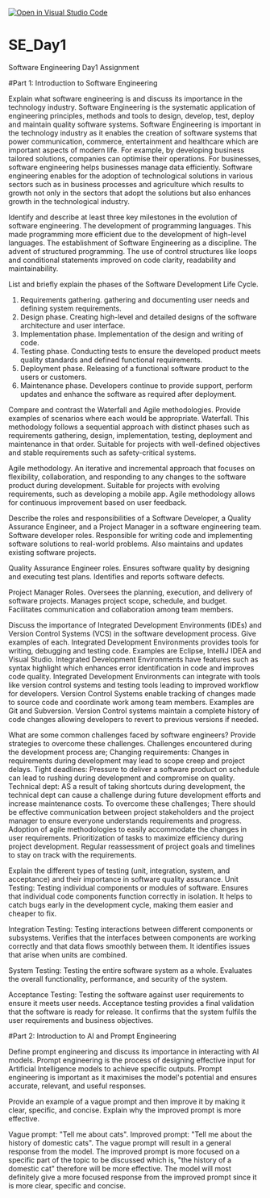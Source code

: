 [![Open in Visual Studio Code](https://classroom.github.com/assets/open-in-vscode-2e0aaae1b6195c2367325f4f02e2d04e9abb55f0b24a779b69b11b9e10269abc.svg)](https://classroom.github.com/online_ide?assignment_repo_id=18416822&assignment_repo_type=AssignmentRepo)
# SE_Day1
Software Engineering Day1 Assignment

#Part 1: Introduction to Software Engineering

Explain what software engineering is and discuss its importance in the technology industry.
Software Engineering is the systematic application of engineering principles, methods and tools to design, develop, test, deploy and maintain quality software systems.
Software Engineering is important in the technology industry as it enables the creation of software systems that power communication, commerce, entertainment and healthcare which are important aspects of modern life.
For example, by developing business tailored solutions, companies can optimise their operations. For businesses, software engineering helps businesses manage data efficiently. Software engineering enables for the adoption of technological solutions in various sectors such as in business processes and agriculture which results to growth not only in the sectors that adopt the solutions but also enhances growth in the technological industry.

Identify and describe at least three key milestones in the evolution of software engineering.
The development of programming languages. This made programming more efficient due to the development of high-level languages. 
The establishment of Software Engineering as a discipline. 
The advent of structured programming. The use of control structures like loops and conditional statements improved on code clarity, readability and maintainability.

List and briefly explain the phases of the Software Development Life Cycle.
1. Requirements gathering. gathering and documenting user needs and defining system requirements.
2. Design phase. Creating high-level and detailed designs of the software architecture and user interface.
3. Implementation phase. Implementation of the design and writing of code.
4. Testing phase. Conducting tests to ensure the developed product meets quality standards and defined functional requirements.
5. Deployment phase. Releasing of a functional software product to the users or customers.
6. Maintenance phase. Developers continue to provide support, perform updates and enhance the software as required after deployment.

Compare and contrast the Waterfall and Agile methodologies. Provide examples of scenarios where each would be appropriate.
Waterfall. This methodology follows a sequential approach with distinct phases such as requirements gathering, design, implementation, testing, deployment and maintenance in that order. Suitable for projects with well-defined objectives and stable requirements such as safety-critical systems.

Agile methodology. An iterative and incremental approach that focuses on flexibility, collaboration, and responding to any changes to the software product during development. Suitable for projects with evolving requirements, such as developing a mobile app. Agile methodology allows for continuous improvement based on user feedback.

Describe the roles and responsibilities of a Software Developer, a Quality Assurance Engineer, and a Project Manager in a software engineering team.
Software developer roles.
Responsible for writing code and implementing software solutions to real-world problems. Also maintains and updates existing software projects.

Quality Assurance Engineer roles.
Ensures software quality by designing and executing test plans.
Identifies and reports software defects.

Project Manager Roles.
Oversees the planning, execution, and delivery of software projects.
Manages project scope, schedule, and budget.
Facilitates communication and collaboration among team members.

Discuss the importance of Integrated Development Environments (IDEs) and Version Control Systems (VCS) in the software development process. Give examples of each.
Integrated Development Environments provides tools for writing, debugging and testing code. Examples are Eclipse, IntelliJ IDEA and Visual Studio.
Integrated Development Environments have features such as syntax highlight which enhances error identification in code and improves code quality.
Integrated Development Environments can integrate with tools like version control systems and testing tools leading to improved workflow for developers.
Version Control Systems enable tracking of changes made to source code and coordinate work among team members. Examples are Git and Subversion. 
Version Control systems maintain a complete history of code changes allowing developers to revert to previous versions if needed.

What are some common challenges faced by software engineers? Provide strategies to overcome these challenges.
Challenges encountered during the development process are;
Changing requirements: Changes in requirements during development may lead to scope creep and project delays.
Tight deadlines: Pressure to deliver a software product on schedule can lead to rushing during development and compromise on quality.
Technical dept: AS a result of taking shortcuts during development, the technical dept can cause a challenge during future development efforts and increase maintenance costs.
To overcome these challenges;
There should be effective communication between project stakeholders and the project manager to ensure everyone understands requirements and progress.
Adoption of agile methodologies to easily accommodate the changes in user requirements.
Prioritization of tasks to maximize efficiency during project development.
Regular reassessment of project goals and timelines to stay on track with the requirements.

Explain the different types of testing (unit, integration, system, and acceptance) and their importance in software quality assurance.
Unit Testing: Testing individual components or modules of software.
Ensures that individual code components function correctly in isolation. It helps to catch bugs early in the development cycle, making them easier and cheaper to fix.

Integration Testing: Testing interactions between different components or subsystems.
Verifies that the interfaces between components are working correctly and that data flows smoothly between them. It identifies issues that arise when units are combined.

System Testing: Testing the entire software system as a whole.
Evaluates the overall functionality, performance, and security of the system.

Acceptance Testing: Testing the software against user requirements to ensure it meets user needs.
Acceptance testing provides a final validation that the software is ready for release. It confirms that the system fulfils the user requirements and business objectives.

#Part 2: Introduction to AI and Prompt Engineering

Define prompt engineering and discuss its importance in interacting with AI models.
Prompt engineering is the process of designing effective input for Artificial Intelligence models to achieve specific outputs. 
Prompt engineering is important as it maximises the model's potential and ensures accurate, relevant, and useful responses.   


Provide an example of a vague prompt and then improve it by making it clear, specific, and concise. Explain why the improved prompt is more effective.

Vague prompt: "Tell me about cats". 
Improved prompt: "Tell me about the history of domestic cats".
The vague prompt will result in a general response from the model. The improved prompt is more focused on a specific part of the topic to be discussed which is, "the history of a domestic cat" therefore will be more effective. The model will most definitely give a more focused response from the improved prompt since it is more clear, specific and concise.
